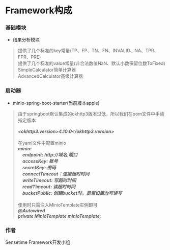 # Framework构成

### 基础模块
* 结果分析模块
> 提供了几个标准的key常量(TP、FP、TN、FN、INVALID、NA、TPR、FPR、PRE)<br>
> 提供了几个标准的value常量(非合法数值NaN、默认小数保留位数ToFixed)<br>
> SimpleCalculator简单计算器<br>
> AdvancedCalculator高级计算器<br>

### 启动器
* minio-spring-boot-starter(当前版本apple)
> 由于springboot默认集成的okhttp3版本过低，所以我们在pom文件中手动指定版本<br>
> <br>
> ___<okhttp3.version>4.10.0</okhttp3.version>___<br>
> <br>
> 在yaml文件中配置minio<br>
> ___minio:<br>
> &emsp;endpoint: http://域名:端口<br>
> &emsp;accessKey: 账号<br>
> &emsp;secretKey: 密码<br>
> &emsp;connectTimeout：连接超时时间<br>
> &emsp;writeTimeout: 写超时时间<br>
> &emsp;readTimeout: 读超时时间<br>
> &emsp;bucketPublic: 创建bucket时，是否设置为可读写<br>___
> <br>
> 使用时只需注入MinioTemplate实例即可<br>
> ___@Autowired<br>
> private MinioTemplate minioTemplate;___

### 作者
Sensetime Framework开发小组